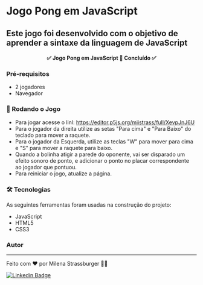 # Jogo Pong em JavaScript

## Este jogo foi desenvolvido com o objetivo de aprender a sintaxe da linguagem de JavaScript

<h4 align="center"> 
	✅  Jogo Pong em JavaScript 🚀 Concluído  ✅
</h4>

### Pré-requisitos

- 2 jogadores
- Navegador

### 🎲 Rodando o Jogo

- Para jogar acesse o linl: https://editor.p5js.org/miistrass/full/XevpJnJ6U
- Para o jogador da direita utilize as setas "Para cima" e "Para Baixo" do teclado para mover a raquete.
- Para o jogador da Esquerda, utilize as teclas "W" para mover para cima e "S" para mover a raquete para baixo.
- Quando a bolinha atigir a parede do oponente, vai ser disparado um efeito sonoro de ponto, e adicionar o ponto no placar correspondente ao jogador que pontuou.
- Para reiniciar o jogo, atualize a página.

### 🛠 Tecnologias

As seguintes ferramentas foram usadas na construção do projeto:

- JavaScript
- HTML5
- CSS3


### Autor
---

Feito com ❤️ por Milena Strassburger 👋🏽

[![Linkedin Badge](https://img.shields.io/badge/-Milena-blue?style=flat-square&logo=Linkedin&logoColor=white&link=https://www.linkedin.com/in/milena-strassburger/)](https://www.linkedin.com/in/milena-strassburger/) 


